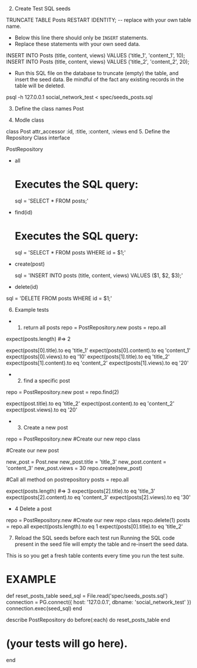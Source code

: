 2. Create Test SQL seeds

TRUNCATE TABLE Posts RESTART IDENTITY; -- replace with your own table name.

- Below this line there should only be `INSERT` statements.
- Replace these statements with your own seed data.

INSERT INTO Posts (title, content, views) VALUES ('title_1', 'content_1', 10);
INSERT INTO Posts (title, content, views) VALUES ('title_2', 'content_2', 20);


 - Run this SQL file on the database to truncate (empty) the table, and insert the seed data. Be mindful of the fact any existing records in the table will be deleted.

psql -h 127.0.0.1 social_network_test < spec/seeds_posts.sql

3. Define the class names 
Post

4. Modle class

class Post 
   attr_accessor :id, :title, :content, :views
end
5. Define the Repository Class interface

PostRepository

- all
  # Executes the SQL query:
  sql = 'SELECT * FROM posts;'


- find(id)
  # Executes the SQL query:
  sql = 'SELECT * FROM posts WHERE id = $1;'


- create(post)

  sql = 'INSERT INTO posts (title, content, views) VALUES ($1, $2, $3);'

- delete(id)

sql = 'DELETE FROM posts WHERE id = $1;'

   


6. Example tests 

* 1. return all posts
repo = PostRepository.new
posts = repo.all

expect(posts.length) #=> 2

expect(posts[0].title).to eq 'title_1'
expect(posts[0].content).to eq 'content_1'
expect(posts[0].views).to eq '10'
expect(posts[1].title).to eq 'title_2'
expect(posts[1].content).to eq 'content_2'
expect(posts[1].views).to eq '20'


* 2. find a specific post

repo = PostRepository.new
post = repo.find(2)

expect(post.title).to eq 'title_2'
expect(post.content).to eq 'content_2'
expect(post.views).to eq '20'

* 3. Create a new post

repo = PostRepository.new #Create our new repo class

#Create our new post

new_post = Post.new
new_post.title = 'title_3'
new_post.content = 'content_3'
new_post.views = 30
repo.create(new_post)

#Call all method on postrepository
posts = repo.all

expect(posts.length) #=> 3
expect(posts[2].title).to eq 'title_3'
expect(posts[2].content).to eq 'content_3'
expect(posts[2].views).to eq '30'

* 4 Delete a post

repo = PostRepository.new #Create our new repo class
repo.delete(1)
posts = repo.all
expect(posts.length).to eq 1
expect(posts[0].title).to eq 'title_2'




7. Reload the SQL seeds before each test run
Running the SQL code present in the seed file will empty the table and re-insert the seed data.

This is so you get a fresh table contents every time you run the test suite.

# EXAMPLE

def reset_posts_table
  seed_sql = File.read('spec/seeds_posts.sql')
  connection = PG.connect({ host: '127.0.0.1', dbname: 'social_network_test' })
  connection.exec(seed_sql)
end

describe PostRepository do
  before(:each) do 
    reset_posts_table
  end

  # (your tests will go here).
end